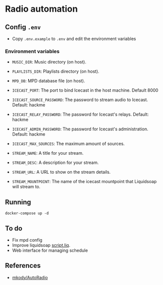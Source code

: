 # Radio automation

## Config `.env`

- Copy `.env.example` to `.env` and edit the environment variables

### Environment variables

- `MUSIC_DIR`: Music directory (on host).
- `PLAYLISTS_DIR`: Playlists directory (on host).

- `MPD_DB`: MPD database file (on host).

- `ICECAST_PORT`: The port to bind Icecast in the host machine. Default 8000
- `ICECAST_SOURCE_PASSWORD`: The password to stream audio to Icecast.
  Default: hackme
- `ICECAST_RELAY_PASSWORD`: The password for Icecast's relays. Default: hackme
- `ICECAST_ADMIN_PASSWORD`: The password for Icecast's administration. Default: hackme
- `ICECAST_MAX_SOURCES`: The maximum amount of sources.

- `STREAM_NAME`: A title for your stream.
- `STREAM_DESC`: A description for your stream.
- `STREAM_URL`: A URL to show on the stream details.
- `STREAM_MOUNTPOINT`: The name of the icecast mountpoint that Liquidsoap will
  stream to.

## Running

```
docker-compose up -d
```

## To do

- Fix mpd config
- Improve liquidsoap [script.liq](./script.liq).
- Web interface for managing schedule

## References

- [mkody/AutoRadio](https://github.com/mkody/AutoRadio)
